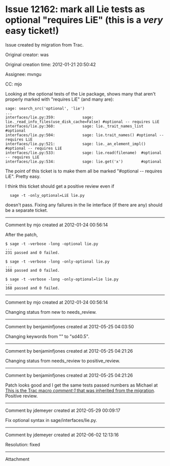 # Issue 12162: mark all Lie tests as optional "requires LiE" (this is a *very* easy ticket!)

Issue created by migration from Trac.

Original creator: was

Original creation time: 2012-01-21 20:50:42

Assignee: mvngu

CC:  mjo

Looking at the optional tests of the Lie package, shows many that aren't properly marked with "requires LiE" (and many are):

```
sage: search_src('optional', 'lie')
...
interfaces/lie.py:359:            sage: lie._read_info_files(use_disk_cache=False) #optional -- requires LiE
interfaces/lie.py:360:            sage: lie._trait_names_list #optional
interfaces/lie.py:504:            sage: lie.trait_names() #optional -- requires LiE
interfaces/lie.py:521:            sage: lie._an_element_impl() #optional -- requires LiE
interfaces/lie.py:533:            sage: lie.read(filename)  #optional -- requires LiE
interfaces/lie.py:534:            sage: lie.get('x')        #optional
```


The point of this ticket is to make them all be marked "#optional -- requires LiE".  Pretty easy.  

I think this ticket should get a positive review even if 

```
  sage -t -only_optional=LiE lie.py
```

doesn't pass.  Fixing any failures in the lie interface (if there are any) should be a separate ticket.


---

Comment by mjo created at 2012-01-24 00:56:14

After the patch,


```
$ sage -t -verbose -long -optional lie.py
...
231 passed and 0 failed.
```



```
$ sage -t -verbose -long -only-optional lie.py
...
168 passed and 0 failed.
```



```
$ sage -t -verbose -long -only-optional=lie lie.py
...
168 passed and 0 failed.
```



---

Comment by mjo created at 2012-01-24 00:56:14

Changing status from new to needs_review.


---

Comment by benjaminfjones created at 2012-05-25 04:03:50

Changing keywords from "" to "sd40.5".


---

Comment by benjaminfjones created at 2012-05-25 04:21:26

Changing status from needs_review to positive_review.


---

Comment by benjaminfjones created at 2012-05-25 04:21:26

Patch looks good and I get the same tests passed numbers as Michael at [This is the Trac macro *comment:1* that was inherited from the migration](https://trac.sagemath.org/wiki/WikiMacros#comment:1-macro). Positive review.


---

Comment by jdemeyer created at 2012-05-29 00:09:17

Fix optional syntax in sage/interfaces/lie.py.


---

Comment by jdemeyer created at 2012-06-02 12:13:16

Resolution: fixed


---

Attachment

